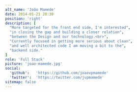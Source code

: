 ```yaml
---
alt_name: 'João Mamede'
date: 2014-01-21 20:30
position: 'right'
description: [
  "More targeted for the front end side, I'm interested",
  "in closing the gap and building a closer relation",
  "between the Design and our technology.<br>",
  "Currently focused in getting more serious about clean",
  "and well architected code I am moving a bit to the",
  "backend side."
]
role: 'Full Stack'
picture: 'joao-mamede.jpg'
social:
  'github':   'https://github.com/joaovpmamede'
  'twitter':  'https://twitter.com/jvpmamede'
sitemap: false
---
```

